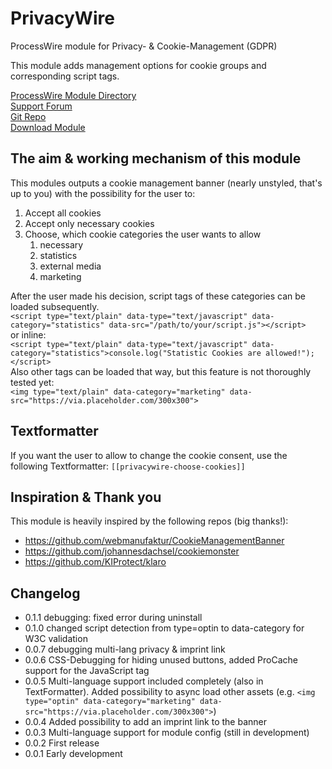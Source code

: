 # PrivacyWire
ProcessWire module for Privacy- &amp; Cookie-Management (GDPR)

This module adds management options for cookie groups and corresponding script tags.

[ProcessWire Module Directory](https://modules.processwire.com/modules/privacy-wire/)   
[Support Forum](https://processwire.com/talk/topic/23118-privacywire-cookie-management-async-external-asset-loading/)  
[Git Repo](https://github.com/blaueQuelle/privacywire/)  
[Download Module](https://github.com/blaueQuelle/privacywire/archive/master.zip)

## The aim & working mechanism of this module

This modules outputs a cookie management banner (nearly unstyled, that's up to you) with the possibility for the user to:
1. Accept all cookies
2. Accept only necessary cookies
3. Choose, which cookie categories the user wants to allow
    1. necessary 
    2. statistics
    3. external media
    4. marketing

After the user made his decision, script tags of these categories can be loaded subsequently.  
```<script type="text/plain" data-type="text/javascript" data-category="statistics" data-src="/path/to/your/script.js"></script>```  
or inline:  
```<script type="text/plain" data-type="text/javascript" data-category="statistics">console.log("Statistic Cookies are allowed!");</script>```  
Also other tags can be loaded that way, but this feature is not thoroughly tested yet:  
``<img type="text/plain" data-category="marketing" data-src="https://via.placeholder.com/300x300">``

## Textformatter
If you want the user to allow to change the cookie consent, use the following Textformatter:
```[[privacywire-choose-cookies]]```

## Inspiration & Thank you
This module is heavily inspired by the following repos (big thanks!):
- https://github.com/webmanufaktur/CookieManagementBanner
- https://github.com/johannesdachsel/cookiemonster
- https://github.com/KIProtect/klaro

## Changelog
- 0.1.1 debugging: fixed error during uninstall
- 0.1.0 changed script detection from type=optin to data-category for W3C validation
- 0.0.7 debugging multi-lang privacy & imprint link
- 0.0.6 CSS-Debugging for hiding unused buttons, added ProCache support for the JavaScript tag
- 0.0.5 Multi-language support included completely (also in TextFormatter). Added possibility to async load other assets (e.g. ``<img type="optin" data-category="marketing" data-src="https://via.placeholder.com/300x300">``)
- 0.0.4 Added possibility to add an imprint link to the banner
- 0.0.3 Multi-language support for module config (still in development)
- 0.0.2 First release
- 0.0.1 Early development
